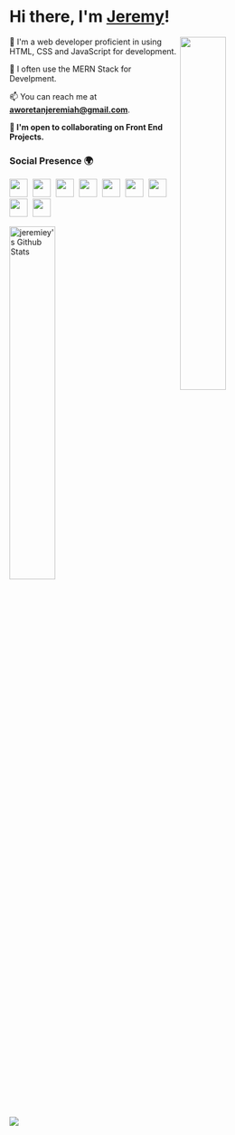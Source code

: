# Hi there, I'm <a href="https://linkedin.com/in/jeremiah-aworetan">Jeremy</a>!

<img align='right' src='https://github.com/Adam-pw/Adam-pw/raw/main/animation_500_kxa883sd.gif' width='40%' height='40%' >

🚀 I'm a web developer proficient in using HTML, CSS and JavaScript for development.

🧰 I often use the MERN Stack for Develpment.

📫 You can reach me at **[aworetanjeremiah@gmail.com](mailto:aworetanjeremiah@gmail.com)**.

**🤝 I'm open to collaborating on Front End Projects.**

### Social Presence 🌍️

<a title="GitHub" href="https://www.github.com/jeremiey" target="_blank" rel="noreferrer"><img src="https://raw.githubusercontent.com/danielcranney/readme-generator/main/public/icons/socials/github-dark.svg" width="32" height="32" style="margin-right: 5px;" /></a>
<a title="Replit" href="https://replit.com/@jeremiey" target="_blank" rel="noreferrer"><img src="https://upload.wikimedia.org/wikipedia/commons/thumb/b/b2/Repl.it_logo.svg/1200px-Repl.it_logo.svg.png" width="32" height="32" style="margin-right: 5px;" /></a>
<a title="Codepen" href="https://codepen.io/jeremiey" target="_blank" rel="noreferrer"><img src="https://raw.githubusercontent.com/danielcranney/readme-generator/main/public/icons/socials/codepen.svg" width="32" height="32" style="margin-right: 5px;" /></a>
<a title="Hashnode" href="https://hashnode.com/@jeremiey" target="_blank" rel="noreferrer"><img src="https://raw.githubusercontent.com/danielcranney/readme-generator/main/public/icons/socials/hashnode.svg" width="32" height="32" style="margin-right: 5px;" /></a>
<a title="Linkedin" href="https://www.linkedin.com/in/jeremiah-aworetan" target="_blank" rel="noreferrer"><img src="https://raw.githubusercontent.com/danielcranney/readme-generator/main/public/icons/socials/linkedin.svg" width="32" height="32" style="margin-right: 5px;" /></a>
<a title="Twitter" href="https://www.twitter.com/stjerey" target="_blank" rel="noreferrer"><img src="https://raw.githubusercontent.com/danielcranney/readme-generator/main/public/icons/socials/twitter.svg" width="32" height="32" style="margin-right: 5px;" /></a>
<a title="Facebook" href="https://www.facebook.com/jeremiah.aworetan.1" target="_blank" rel="noreferrer"><img src="https://raw.githubusercontent.com/danielcranney/readme-generator/main/public/icons/socials/facebook.svg" width="32" height="32" style="margin-right: 5px;" /></a>
<a title="Discord" href="https://discord.com/users/jeremey#1400" target="_blank" rel="noreferrer"><img src="https://raw.githubusercontent.com/danielcranney/readme-generator/main/public/icons/socials/discord.svg" width="32" height="32" style="margin-right: 5px;" /></a>
<a title="Telegram" href="https://t.me/jeremiey" target="_blank" rel="noreferrer"><img src="https://user-images.githubusercontent.com/87664239/177016533-46ac9aed-ac50-407f-b91a-d04b09e647f3.png" width="32" height="32" style="margin-right: 5px;" /></a>

<!-- ### Skills 💪

<a title="JavaScript" href="https://developer.mozilla.org/en-US/docs/Web/JavaScript" target="_blank" rel="noreferrer">
  <img src="https://raw.githubusercontent.com/danielcranney/readme-generator/main/public/icons/skills/javascript-colored.svg" width="36" height="36" alt="Javascript" style="margin-right: 5px;" />
</a>
<a title="Python" href="https://www.python.org/" target="_blank" rel="noreferrer">
  <img src="https://raw.githubusercontent.com/danielcranney/readme-generator/main/public/icons/skills/python-colored.svg" width="36" height="36" alt="Python" style="margin-right: 5px;" />
</a>
<a title="HTML" href="https://developer.mozilla.org/en-US/docs/Glossary/HTML5" target="_blank" rel="noreferrer">
  <img src="https://raw.githubusercontent.com/danielcranney/readme-generator/main/public/icons/skills/html5-colored.svg" width="36" height="36" alt="HTML5" style="margin-right: 5px;" />
</a>
<a title="CSS" href="https://www.w3.org/TR/CSS/#css" target="_blank" rel="noreferrer">
  <img src="https://raw.githubusercontent.com/danielcranney/readme-generator/main/public/icons/skills/css3-colored.svg" width="36" height="36" alt="CSS3" style="margin-right: 5px;" /></a>
<a title="React" href="https://reactjs.org/" target="_blank" rel="noreferrer">
  <img src="https://raw.githubusercontent.com/danielcranney/readme-generator/main/public/icons/skills/react-colored.svg" width="36" height="36" alt="React" style="margin-right: 5px;" />
</a>
<a title="Sass" href="https://sass-lang.com/" target="_blank" rel="noreferrer">
  <img src="https://raw.githubusercontent.com/danielcranney/readme-generator/main/public/icons/skills/sass-colored.svg" width="36" height="36" alt="Sass" style="margin-right: 5px;" />
</a>
<a title="Bootstrap" href="https://getbootstrap.com/" target="_blank" rel="noreferrer">
  <img src="https://raw.githubusercontent.com/danielcranney/readme-generator/main/public/icons/skills/bootstrap-colored.svg" width="36" height="36" alt="Bootstrap" style="margin-right: 5px;" />
</a>
<a title="NodeJS" href="https://nodejs.org/en/" target="_blank" rel="noreferrer">
  <img src="https://raw.githubusercontent.com/danielcranney/readme-generator/main/public/icons/skills/nodejs-colored.svg" width="36" height="36" alt="NodeJS" style="margin-right: 5px;" />
</a>
<a title="ExpressJS" href="https://expressjs.com/" target="_blank" rel="noreferrer">
  <img src="https://raw.githubusercontent.com/danielcranney/readme-generator/main/public/icons/skills/express-colored-dark.svg" width="36" height="36" alt="Express" style="margin-right: 5px;" />
</a>
<a title="MongoDB" href="https://www.mongodb.com/" target="_blank" rel="noreferrer">
  <img src="https://raw.githubusercontent.com/danielcranney/readme-generator/main/public/icons/skills/mongodb-colored.svg" width="36" height="36" alt="MongoDB" style="margin-right: 5px;" />
</a>
<a title="git" href="https://git-scm.com" target="_blank">
  <img src="https://www.vectorlogo.zone/logos/git-scm/git-scm-icon.svg" alt="github" width="36" height="36" style="margin-right: 5px;" />
</a> -->

<p>
  <img src="https://github-readme-stats.vercel.app/api?username=jeremiey&bg_color=000000&hide_border=true&title_color=ff8000&theme=dark&show_icons=true" alt="jeremiey's Github Stats" width="40%" />
</p>

![](https://komarev.com/ghpvc/?username=jeremiey)

<!--
**jeremiey/jeremiey** is a ✨ _special_ ✨ repository because its `README.md` (this file) appears on your GitHub profile.
-->

